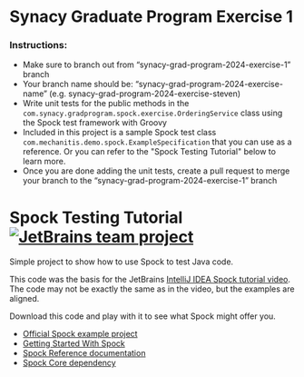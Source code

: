 # Synacy Graduate Program Exercise 1

### Instructions:
- Make sure to branch out from “synacy-grad-program-2024-exercise-1” branch
- Your branch name should be: “synacy-grad-program-2024-exercise-name” (e.g. synacy-grad-program-2024-exercise-steven)
- Write unit tests for the public methods in the `com.synacy.gradprogram.spock.exercise.OrderingService` class using the Spock test framework with Groovy
- Included in this project is a sample Spock test class `com.mechanitis.demo.spock.ExampleSpecification` that you can use as a reference. Or you can refer to the "Spock Testing Tutorial" below to learn more.
- Once you are done adding the unit tests, create a pull request to merge your branch to the “synacy-grad-program-2024-exercise-1” branch


# Spock Testing Tutorial [![JetBrains team project](http://jb.gg/badges/team.svg)](https://confluence.jetbrains.com/display/ALL/JetBrains+on+GitHub)

Simple project to show how to use Spock to test Java code.

This code was the basis for the JetBrains [IntelliJ IDEA Spock tutorial video](https://youtu.be/i5Qu3qYOfsM). The code may not be exactly the same as in the video, but the examples are aligned. 

Download this code and play with it to see what Spock might offer you.

 - [Official Spock example project](https://github.com/spockframework/spock-example)
 - [Getting Started With Spock](http://spockframework.org/spock/docs/1.3/getting_started.html)
 - [Spock Reference documentation](http://spockframework.org/spock/docs/1.3/all_in_one.html)
 - [Spock Core dependency](https://mvnrepository.com/artifact/org.spockframework/spock-core)
